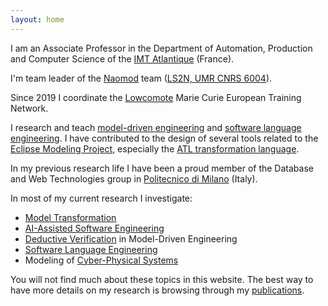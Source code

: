 ```yaml
---
layout: home
---
```


I am an Associate Professor in the Department of Automation, Production and Computer Science of the [IMT Atlantique](http://www.imt-atlantique.fr/) (France). 

I'm team leader of the [Naomod](https://naomod.github.io/) team ([LS2N, UMR CNRS 6004](http://ls2n.fr/)). 

Since 2019 I coordinate the [Lowcomote](https://www.lowcomote.eu/) Marie Curie European Training Network.

I research and teach [model-driven engineering](https://en.wikipedia.org/wiki/Model-driven_engineering) and [software language engineering](https://en.wikipedia.org/wiki/Domain-specific_language). I have contributed to the design of several tools related to the [Eclipse Modeling Project](https://www.eclipse.org/modeling/), especially the [ATL transformation language](https://www.eclipse.org/atl/).

In my previous research life I have been a proud member of the Database and Web Technologies group in [Politecnico di Milano](http://www.polimi.it/en/english-version/) (Italy).

In most of my current research I investigate:

* [Model Transformation](https://en.wikipedia.org/wiki/Model_transformation)
* [AI-Assisted Software Engineering](https://www.google.com/search?q=AI-Assisted+Development)
* [Deductive Verification](https://en.wikipedia.org/wiki/Formal_verification#Approaches) in Model-Driven Engineering
* [Software Language Engineering](https://en.wikipedia.org/wiki/Domain-specific_language)
* Modeling of [Cyber-Physical Systems](https://en.wikipedia.org/wiki/Cyber-physical_system)

You will not find much about these topics in this website. The best way to have more details on my research is browsing through my [publications](publications).
